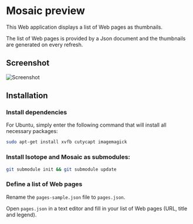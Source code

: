# Mosaic preview

This Web application displays a list of Web pages as thumbnails.

The list of Web pages is provided by a Json document and the thumbnails are generated on every refresh.

## Screenshot 

![Screenshot](http://cravesoft.com/mosaic-preview.png)

## Installation 

### Install dependencies

For Ubuntu, simply enter the following command that will install all necessary packages:

``` bash
sudo apt-get install xvfb cutycapt imagemagick
```

### Install Isotope and Mosaic as submodules:

``` bash
git submodule init && git submodule update
```

### Define a list of Web pages

Rename the `pages-sample.json` file to `pages.json`. 

Open `pages.json` in a text editor and fill in your list of Web pages (URL, title and legend).
